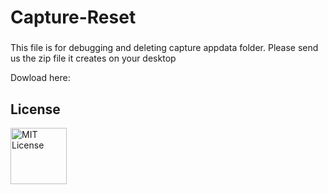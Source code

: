 # Capture-Reset
###
This file is for debugging and deleting capture appdata folder.
Please send us the zip file it creates on your desktop

Dowload here: 

## License
<a href="https://github.com/automuteus/capture-install/blob/main/LICENSE"><img width=90 src="https://upload.wikimedia.org/wikipedia/commons/0/0c/MIT_logo.svg" alt="MIT License"></a>

 

